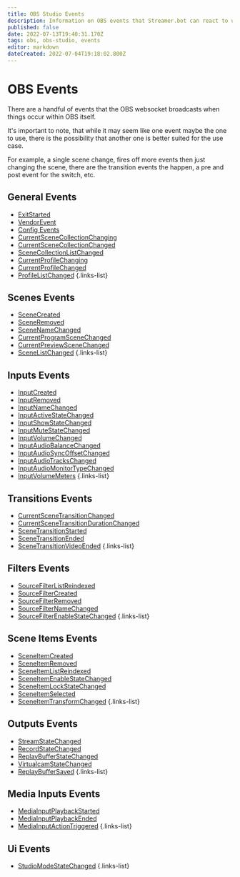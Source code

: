 ```yaml
---
title: OBS Studio Events
description: Information on OBS events that Streamer.bot can react to using actions.
published: false
date: 2022-07-13T19:40:31.170Z
tags: obs, obs-studio, events
editor: markdown
dateCreated: 2022-07-04T19:18:02.800Z
---
```


# OBS Events

There are a handful of events that the OBS websocket broadcasts when things occur within OBS itself.

It's important to note, that while it may seem like one event maybe the one to use, there is the possibility that another one is better suited for the use case.

For example, a single scene change, fires off more events then just changing the scene, there are the transition events the happen, a pre and post event for the switch, etc.

## General Events
* [ExitStarted]()
* [VendorEvent]()
* [Config Events]()
* [CurrentSceneCollectionChanging]()
* [CurrentSceneCollectionChanged]()
* [SceneCollectionListChanged]()
* [CurrentProfileChanging]()
* [CurrentProfileChanged]()
* [ProfileListChanged]()
{.links-list}
## Scenes Events
* [SceneCreated]()
* [SceneRemoved]()
* [SceneNameChanged]()
* [CurrentProgramSceneChanged]()
* [CurrentPreviewSceneChanged]()
* [SceneListChanged]()
{.links-list}
## Inputs Events
* [InputCreated]()
* [InputRemoved]()
* [InputNameChanged]()
* [InputActiveStateChanged]()
* [InputShowStateChanged]()
* [InputMuteStateChanged]()
* [InputVolumeChanged]()
* [InputAudioBalanceChanged]()
* [InputAudioSyncOffsetChanged]()
* [InputAudioTracksChanged]()
* [InputAudioMonitorTypeChanged]()
* [InputVolumeMeters]()
{.links-list}
## Transitions Events
* [CurrentSceneTransitionChanged]()
* [CurrentSceneTransitionDurationChanged]()
* [SceneTransitionStarted]()
* [SceneTransitionEnded]()
* [SceneTransitionVideoEnded]()
{.links-list}
## Filters Events
* [SourceFilterListReindexed]()
* [SourceFilterCreated]()
* [SourceFilterRemoved]()
* [SourceFilterNameChanged]()
* [SourceFilterEnableStateChanged]()
{.links-list}
## Scene Items Events
* [SceneItemCreated]()
* [SceneItemRemoved]()
* [SceneItemListReindexed]()
* [SceneItemEnableStateChanged]()
* [SceneItemLockStateChanged]()
* [SceneItemSelected]()
* [SceneItemTransformChanged]()
{.links-list}
## Outputs Events
* [StreamStateChanged]()
* [RecordStateChanged]()
* [ReplayBufferStateChanged]()
* [VirtualcamStateChanged]()
* [ReplayBufferSaved]()
{.links-list}
## Media Inputs Events
* [MediaInputPlaybackStarted]()
* [MediaInputPlaybackEnded]()
* [MediaInputActionTriggered]()
{.links-list}
## Ui Events
* [StudioModeStateChanged]()
{.links-list}

